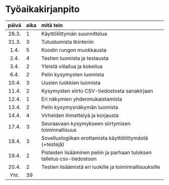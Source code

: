 # Työaikakirjanpito

| päivä | aika | mitä tein  |
| :----:|:-----| :-----|
| 28.3. |  1   | Käyttöliittymän suunnittelua                                             |
| 31.3. |  3   | Tutustumista tkinteriin                                                  |
| 1.4.  |  5   | Koodin rungon muokkausta                                                 |
| 2.4.  |  4   | Testien luomista ja testausta                                            |
| 3.4.  |  2   | Yleistä viilailua ja kokeilua                                            |
| 6.4.  |  2   | Pelin kysymysten luomista                                                |
| 10.4. |  3   | Uusien luokkien luomista                                                 |
| 11.4. |  2   | Kysymysten siirto CSV-tiedostosta sanakirjaan                            |
| 12.4. |  1   | Eri näkymien yhdenmukaistamista                                          |
| 13.4. |  2   | Pelin kysymysnäkymän luomista                                            |
| 14.4. |  4   | Virheiden ihmettelyä ja korjausta                                        |
| 17.4. |  3   | Seuraavaan kysymykseen siirtymisen toiminnallisuus                       |
| 18.4. |  3   | Sovelluslogiikan erottamista käyttöliittymästä (+testejä)                |
| 19.4. |  2   | Pisteiden lisääminen peliin ja parhaan tuloksen talletus csv-tiedostoon  |
| 20.4. |  2   | Testien lisäämistä eri luokille ja toiminnallisuuksille                  |
| Yht.  |  39  |                                                                          |
